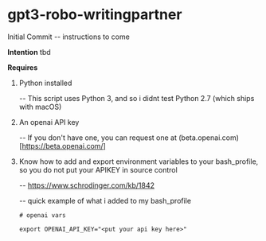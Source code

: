 # gpt3-robo-writingpartner
Initial Commit  -- instructions to come

**Intention** 
tbd


**Requires** 

 1. Python installed
 
    -- This script uses Python 3, and so i didnt test Python 2.7 (which ships with macOS)
    
 2. An openai API key
 
    -- If you don't have one, you can request one at (beta.openai.com)[https://beta.openai.com/]
    
 3. Know how to add and export environment variables to your bash_profile, so you do not put your APIKEY in source control
 
    -- https://www.schrodinger.com/kb/1842
    
    -- quick example of what i added to my bash_profile
    
    `# openai vars`
    
     `export OPENAI_API_KEY="<put your api key here>"`


